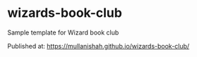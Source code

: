 # wizards-book-club
Sample template for Wizard book club


Published at: https://mullanishah.github.io/wizards-book-club/
